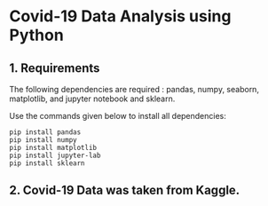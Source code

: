 # Covid-19 Data Analysis using Python 

## 1. Requirements

The following dependencies are required : pandas, numpy, seaborn, matplotlib, and jupyter notebook and sklearn.

Use the commands given below to install all dependencies: 

~~~
pip install pandas
pip install numpy 
pip install matplotlib
pip install jupyter-lab
pip install sklearn
~~~

## 2. Covid-19 Data was taken from Kaggle.
